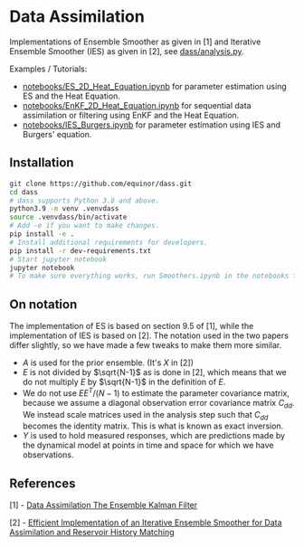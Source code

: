 # Data Assimilation

Implementations of Ensemble Smoother as given in [1] and Iterative Ensemble Smoother (IES) as given in [2],
see [dass/analysis.py](dass/analysis.py).

Examples / Tutorials:

- [notebooks/ES_2D_Heat_Equation.ipynb](notebooks/ES_2D_Heat_Equation.ipynb) for parameter estimation using ES and the Heat Equation.
- [notebooks/EnKF_2D_Heat_Equation.ipynb](notebooks/EnKF_2D_Heat_Equation.ipynb) for sequential data assimilation or filtering using EnKF and the Heat Equation.
- [notebooks/IES_Burgers.ipynb](notebooks/IES_Burgers.ipynb) for parameter estimation using IES and Burgers' equation.

## Installation

```bash
git clone https://github.com/equinor/dass.git
cd dass
# dass supports Python 3.8 and above.
python3.9 -m venv .venvdass
source .venvdass/bin/activate
# Add -e if you want to make changes.
pip install -e .
# Install additional requirements for developers.
pip install -r dev-requirements.txt
# Start jupyter notebook
jupyter notebook
# To make sure everything works, run Smoothers.ipynb in the notebooks folder
```

## On notation

The implementation of ES is based on section 9.5 of [1], while the implementation of IES is based on [2].
The notation used in the two papers differ slightly, so we have made a few tweaks to make them more similar.

- $A$ is used for the prior ensemble. (It's $X$ in [2])
- $E$ is not divided by $\sqrt{N-1}$ as is done in [2], which means that we do not multiply $E$ by $\sqrt{N-1}$ in the definition of $E$.
- We do not use $EE^T / (N-1)$ to estimate the parameter covariance matrix, because we assume a diagonal observation error covariance matrix $C_{dd}$.
We instead scale matrices used in the analysis step such that $C_{dd}$ becomes the identity matrix.
This is what is known as exact inversion.
- $Y$ is used to hold measured responses, which are predictions made by the dynamical model at points in time and space for which we have observations.

## References

[1] - [Data Assimilation
The Ensemble Kalman Filter](https://link.springer.com/book/10.1007/978-3-642-03711-5)

[2] - [Efficient Implementation of an Iterative Ensemble Smoother for Data Assimilation and Reservoir History Matching](https://www.frontiersin.org/articles/10.3389/fams.2019.00047/full)
